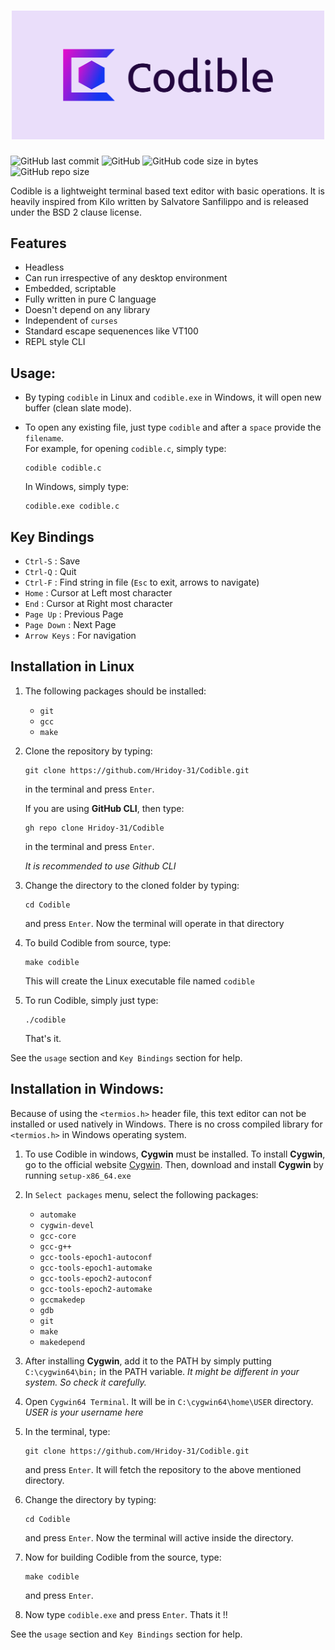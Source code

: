 <h1 align="center">
  <img src="https://github.com/Hridoy-31/Codible/blob/main/Artwork/cover.png" alt="Codible" width="500">
</h1>

![GitHub last commit](https://img.shields.io/github/last-commit/Hridoy-31/Codible) ![GitHub](https://img.shields.io/github/license/Hridoy-31/codible) ![GitHub code size in bytes](https://img.shields.io/github/languages/code-size/Hridoy-31/codible) ![GitHub repo size](https://img.shields.io/github/repo-size/Hridoy-31/codible)


Codible is a lightweight terminal based text editor with basic operations. It is heavily inspired from Kilo
written by Salvatore Sanfilippo and is released under the BSD 2 clause license.

Features
--------

- Headless
- Can run irrespective of any desktop environment
- Embedded, scriptable
- Fully written in pure C language
- Doesn't depend on any library
- Independent of `curses`
- Standard escape sequenences like VT100
- REPL style CLI

Usage:
-------

- By typing `codible` in Linux and `codible.exe` in Windows, it will open 
new buffer (clean slate mode).
- To open any existing file, just type `codible` and after a `space` provide 
the `filename`.  
For example, for opening `codible.c`, simply type:

    ```
    codible codible.c
    ```
    In Windows, simply type:
    ```
    codible.exe codible.c
    ```

Key Bindings
--------------

- `Ctrl-S` : Save
- `Ctrl-Q` : Quit
- `Ctrl-F` : Find string in file (`Esc` to exit, arrows to navigate)
- `Home` : Cursor at Left most character
- `End` : Cursor at Right most character
- `Page Up` : Previous Page
- `Page Down` : Next Page
- `Arrow Keys` : For navigation


Installation in Linux
-----------------------

1. The following packages should be installed:
    - `git`
    - `gcc`
    - `make`

2. Clone the repository by typing:
    ```
    git clone https://github.com/Hridoy-31/Codible.git
    ```
    in the terminal and press `Enter`.
    
    If you are using **GitHub CLI**, then type:
    ```
    gh repo clone Hridoy-31/Codible
    ```
    in the terminal and press `Enter`.
    
    *It is recommended to use Github CLI*
    
3. Change the directory to the cloned folder by typing:
    ```
    cd Codible
    ```
    and press `Enter`. Now the terminal will operate in that directory

4. To build Codible from source, type:
    ```
    make codible
    ```
    This will create the Linux executable file named `codible`
    
5. To run Codible, simply just type:
    ```
    ./codible
    ```
    That's it.  
 
See the `usage` section and `Key Bindings` section for help.
   
Installation in Windows:
--------------------------

Because of using the `<termios.h>` header file, this text editor can not be installed
or used natively in Windows. There is no cross compiled library for `<termios.h>`
in Windows operating system.

1. To use Codible in windows, **Cygwin** must be installed. To install **Cygwin**,
go to the official website [Cygwin](https://www.cygwin.com/). Then, download and install **Cygwin** 
by running `setup-x86_64.exe`

2. In `Select packages` menu, select the following packages:
    * `automake`
    * `cygwin-devel`
    * `gcc-core`
    * `gcc-g++`
    * `gcc-tools-epoch1-autoconf`
    * `gcc-tools-epoch1-automake`
    * `gcc-tools-epoch2-autoconf`
    * `gcc-tools-epoch2-automake`
    * `gccmakedep`
    * `gdb`
    * `git`
    * `make`
    * `makedepend`

3. After installing **Cygwin**, add it to the PATH by simply putting
`C:\cygwin64\bin;` in the PATH variable.
*It might be different in your system. So check it carefully.*

4. Open `Cygwin64 Terminal`. It will be in `C:\cygwin64\home\USER` directory. 
*USER is your username here*

5. In the terminal, type:
    ```
    git clone https://github.com/Hridoy-31/Codible.git
    ```
    and press `Enter`. It will fetch the repository to the above mentioned directory.
    
6. Change the directory by typing:
    ```
    cd Codible
    ```
    and press `Enter`. Now the terminal will active inside the directory.
    
7. Now for building Codible from the source, type:
    ```
    make codible
    ```
    and press `Enter`. 
    
8. Now type `codible.exe` and press `Enter`. Thats it !!  

See the `usage` section and `Key Bindings` section for help.



